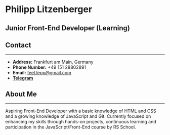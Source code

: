 # Philipp Litzenberger 
## Junior Front-End Developer (Learning)

## Contact 
------------------
* **Address:** Frankfurt am Main, Germany
* **Phone Number:** +49 151 28802891
* **Email:** feel.lepp@gmail.com
* [**Telegram**](https://t.me/tovarishch_bober)

## About Me
------------------
Aspiring Front-End Developer with a basic knowledge of HTML and CSS and a growing knowledge of JavaScript and Git. Currently focused on enhancing my skills through hands-on projects, continuous learning and participation in the JavaScript/Front-End course by RS School.